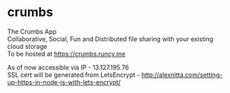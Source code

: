 # crumbs
The Crumbs App
<br/>
Collaborative, Social, Fun and Distributed file sharing with your existing cloud storage
<br/>
To be hosted at https://crumbs.runcy.me <br/>

As of now accessible via IP - 13.127.195.76<br/>
SSL cert will be generated from LetsEncrypt - http://alexnitta.com/setting-up-https-in-node-js-with-lets-encrypt/
<br/>
